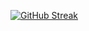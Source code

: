 [![GitHub Streak](https://streak-stats.demolab.com/?user=ruzniaievdm)](https://git.io/streak-stats)
